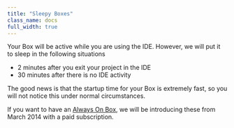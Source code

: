 ```yaml
---
title: "Sleepy Boxes"
class_name: docs
full_width: true
---
```


Your Box will be active while you are using the IDE. However, we will put it to sleep in the following situations

- 2 minutes after you exit your project in the IDE
- 30 minutes after there is no IDE activity

The good news is that the startup time for your Box is extremely fast, so you will not notice this under normal circumstances.

If you want to have an [Always On Box](/docs/boxes/always-on), we will be introducing these from March 2014 with a paid subscription.

